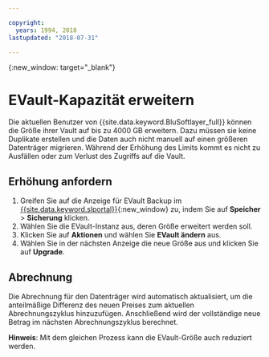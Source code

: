 ```yaml
---

copyright:
  years: 1994, 2018
lastupdated: "2018-07-31"

---
```

{:new_window: target="_blank"}


# EVault-Kapazität erweitern

Die aktuellen Benutzer von {{site.data.keyword.BluSoftlayer_full}} können die Größe ihrer Vault auf bis zu 4000 GB erweitern. Dazu müssen sie keine Duplikate erstellen und die Daten auch nicht manuell auf einen größeren Datenträger migrieren. Während der Erhöhung des Limits kommt es nicht zu Ausfällen oder zum Verlust des Zugriffs auf die Vault.

## Erhöhung anfordern

1. Greifen Sie auf die Anzeige für EVault Backup im [{{site.data.keyword.slportal}}](https://control.softlayer.com/){:new_window} zu, indem Sie auf **Speicher** > **Sicherung** klicken.
2. Wählen Sie die EVault-Instanz aus, deren Größe erweitert werden soll.
3. Klicken Sie auf **Aktionen** und wählen Sie **EVault ändern** aus.
4. Wählen Sie in der nächsten Anzeige die neue Größe aus und klicken Sie auf **Upgrade**.

## Abrechnung

Die Abrechnung für den Datenträger wird automatisch aktualisiert, um die anteilmäßige Differenz des neuen Preises zum aktuellen Abrechnungszyklus hinzuzufügen. Anschließend wird der vollständige neue Betrag im nächsten Abrechnungszyklus berechnet.

**Hinweis**: Mit dem gleichen Prozess kann die EVault-Größe auch reduziert werden.

